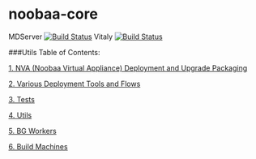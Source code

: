 noobaa-core
===========

MDServer [![Build Status](http://146.148.16.59:8080/buildStatus/icon?job=MDserver)](http://146.148.16.59:8080/job/MDserver/)
Vitaly [![Build Status](http://146.148.16.59:8080/buildStatus/icon?job=vitaly)](http://146.148.16.59:8080/job/vitaly/)

###Utils Table of Contents:


[1. NVA (Noobaa Virtual Appliance) Deployment and Upgrade Packaging](https://github.com/noobaa/noobaa-core/blob/master/src/deploy/NVA_build/README.md)

[2. Various Deployment Tools and Flows](https://github.com/noobaa/noobaa-core/blob/master/src/deploy/README.md)

[3. Tests](https://github.com/noobaa/noobaa-core/blob/master/src/test/README.md)

[4. Utils](https://github.com/noobaa/noobaa-core/blob/master/src/util/README.md)

[5. BG Workers](https://github.com/noobaa/noobaa-core/blob/master/src/bg_workers/README.md)

[6. Build Machines](https://github.com/noobaa/noobaa-core/wiki/Windows-Build-Machine-Cook-Book)

